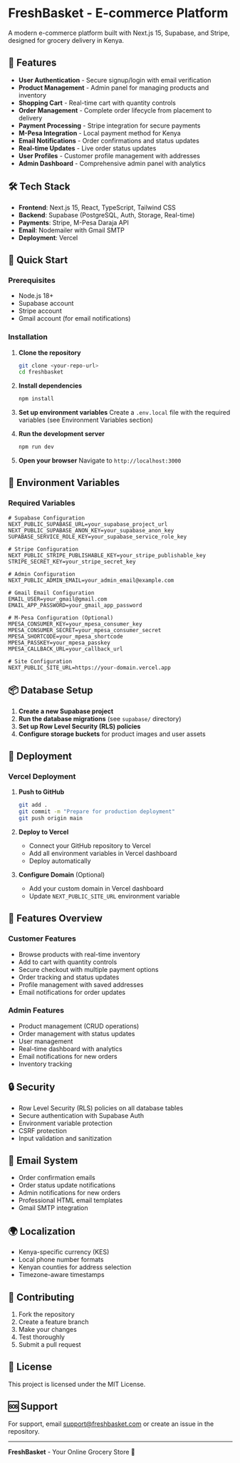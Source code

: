 # FreshBasket - E-commerce Platform

A modern e-commerce platform built with Next.js 15, Supabase, and Stripe, designed for grocery delivery in Kenya.

## 🚀 Features

- **User Authentication** - Secure signup/login with email verification
- **Product Management** - Admin panel for managing products and inventory
- **Shopping Cart** - Real-time cart with quantity controls
- **Order Management** - Complete order lifecycle from placement to delivery
- **Payment Processing** - Stripe integration for secure payments
- **M-Pesa Integration** - Local payment method for Kenya
- **Email Notifications** - Order confirmations and status updates
- **Real-time Updates** - Live order status updates
- **User Profiles** - Customer profile management with addresses
- **Admin Dashboard** - Comprehensive admin panel with analytics

## 🛠 Tech Stack

- **Frontend**: Next.js 15, React, TypeScript, Tailwind CSS
- **Backend**: Supabase (PostgreSQL, Auth, Storage, Real-time)
- **Payments**: Stripe, M-Pesa Daraja API
- **Email**: Nodemailer with Gmail SMTP
- **Deployment**: Vercel

## 🚀 Quick Start

### Prerequisites

- Node.js 18+
- Supabase account
- Stripe account
- Gmail account (for email notifications)

### Installation

1. **Clone the repository**

   ```bash
   git clone <your-repo-url>
   cd freshbasket
   ```

2. **Install dependencies**

   ```bash
   npm install
   ```

3. **Set up environment variables**
   Create a `.env.local` file with the required variables (see Environment Variables section)

4. **Run the development server**

   ```bash
   npm run dev
   ```

5. **Open your browser**
   Navigate to `http://localhost:3000`

## 🔧 Environment Variables

### Required Variables

```env
# Supabase Configuration
NEXT_PUBLIC_SUPABASE_URL=your_supabase_project_url
NEXT_PUBLIC_SUPABASE_ANON_KEY=your_supabase_anon_key
SUPABASE_SERVICE_ROLE_KEY=your_supabase_service_role_key

# Stripe Configuration
NEXT_PUBLIC_STRIPE_PUBLISHABLE_KEY=your_stripe_publishable_key
STRIPE_SECRET_KEY=your_stripe_secret_key

# Admin Configuration
NEXT_PUBLIC_ADMIN_EMAIL=your_admin_email@example.com

# Gmail Email Configuration
EMAIL_USER=your_gmail@gmail.com
EMAIL_APP_PASSWORD=your_gmail_app_password

# M-Pesa Configuration (Optional)
MPESA_CONSUMER_KEY=your_mpesa_consumer_key
MPESA_CONSUMER_SECRET=your_mpesa_consumer_secret
MPESA_SHORTCODE=your_mpesa_shortcode
MPESA_PASSKEY=your_mpesa_passkey
MPESA_CALLBACK_URL=your_callback_url

# Site Configuration
NEXT_PUBLIC_SITE_URL=https://your-domain.vercel.app
```

## 📦 Database Setup

1. **Create a new Supabase project**
2. **Run the database migrations** (see `supabase/` directory)
3. **Set up Row Level Security (RLS) policies**
4. **Configure storage buckets** for product images and user assets

## 🚀 Deployment

### Vercel Deployment

1. **Push to GitHub**

   ```bash
   git add .
   git commit -m "Prepare for production deployment"
   git push origin main
   ```

2. **Deploy to Vercel**

   - Connect your GitHub repository to Vercel
   - Add all environment variables in Vercel dashboard
   - Deploy automatically

3. **Configure Domain** (Optional)
   - Add your custom domain in Vercel dashboard
   - Update `NEXT_PUBLIC_SITE_URL` environment variable

## 📱 Features Overview

### Customer Features

- Browse products with real-time inventory
- Add to cart with quantity controls
- Secure checkout with multiple payment options
- Order tracking and status updates
- Profile management with saved addresses
- Email notifications for order updates

### Admin Features

- Product management (CRUD operations)
- Order management with status updates
- User management
- Real-time dashboard with analytics
- Email notifications for new orders
- Inventory tracking

## 🔒 Security

- Row Level Security (RLS) policies on all database tables
- Secure authentication with Supabase Auth
- Environment variable protection
- CSRF protection
- Input validation and sanitization

## 📧 Email System

- Order confirmation emails
- Order status update notifications
- Admin notifications for new orders
- Professional HTML email templates
- Gmail SMTP integration

## 🌍 Localization

- Kenya-specific currency (KES)
- Local phone number formats
- Kenyan counties for address selection
- Timezone-aware timestamps

## 🤝 Contributing

1. Fork the repository
2. Create a feature branch
3. Make your changes
4. Test thoroughly
5. Submit a pull request

## 📄 License

This project is licensed under the MIT License.

## 🆘 Support

For support, email support@freshbasket.com or create an issue in the repository.

---

**FreshBasket** - Your Online Grocery Store 🛒
